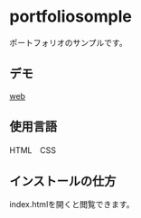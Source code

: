  portfoliosomple
 ====
 
ポートフォリオのサンプルです。

## デモ
[web](https://sanpleportfolio.herokuapp.com/)

## 使用言語
HTML　CSS

## インストールの仕方
index.htmlを開くと閲覧できます。

